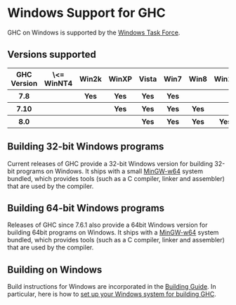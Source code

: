 # Windows Support for GHC



GHC on Windows is supported by the [Windows Task Force](windows-task-force).


## Versions supported


<table><tr><th> GHC Version </th>
<th> \<= WinNT4 </th>
<th> Win2k </th>
<th> WinXP </th>
<th> Vista </th>
<th> Win7 </th>
<th> Win8 </th>
<th> Win10 
</th></tr>
<tr><th>  7.8          </th>
<th>             </th>
<th>  Yes    </th>
<th>  Yes    </th>
<th>  Yes    </th>
<th>  Yes   </th>
<th>        </th>
<th>         
</th></tr>
<tr><th>  7.10         </th>
<th>             </th>
<th>         </th>
<th>  Yes    </th>
<th>  Yes    </th>
<th>  Yes   </th>
<th>  Yes   </th>
<th>         
</th></tr>
<tr><th>  8.0          </th>
<th>             </th>
<th>         </th>
<th>         </th>
<th>  Yes    </th>
<th>  Yes   </th>
<th>  Yes   </th>
<th>  Yes    
</th></tr></table>


## Building 32-bit Windows programs



Current releases of GHC provide a 32-bit Windows version for building 32-bit programs on Windows. It ships with a small [
MinGW-w64](http://mingw-w64.sourceforge.net/) system bundled, which provides tools (such as a C compiler, linker and assembler) that are used by the compiler.


## Building 64-bit Windows programs



Releases of GHC since 7.6.1 also provide a 64bit Windows version for building 64bit programs on Windows. It ships with a [
MinGW-w64](http://mingw-w64.sourceforge.net/) system bundled, which provides tools (such as a C compiler, linker and assembler) that are used by the compiler.


## Building on Windows



Build instructions for Windows are incorporated in the [Building Guide](building).  In particular, here is how to [set up your Windows system for building GHC](building/preparation/windows).


